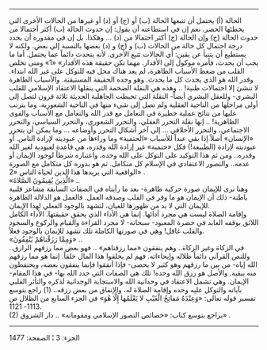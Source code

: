 ------------------------------------------------------------------------

الحالة (أ) يحتمل أن تتبعها الحالة (ب) أو (ج) أو (د) أو غيرها من الحالات
الأخرى التي يخطئها الحصر. نعم إن في استطاعته أن يقول: إن حدوث الحالة (ب)
أكثر أحتمالا من حدوث الحالة (ج) وإن الحالة (ج) أكثر احتمالا من (د) ...
وهكذا. بل إن في مقدوره أن يحدد درجة احتمال كل حالة من الحالات (ب) و (ج)
و (د) بعضها بالنسبة إلى بعض. ولكنه لا يستطيع أن يتنبأ عن يقين: أي
الحالات تتبع الأخرى. لأنه يتحدث دائماً عما يحتمل. أما ما يجب أن يحدث،
فأمره موكول إلى الأقدار. مهما تكن حقيقة هذه الأقدار» «1» ومتى تخلص القلب
من ضغط الأسباب الظاهرة، لم يعد هناك محل فيه للتوكل على غير الله ابتداء.
وقدر الله هو الذي يحدث كل ما يحدث. وهو وحده الحقيقة المستيقنة. والأسباب
الظاهرة لا تنشئ إلا احتمالات ظنية! .. وهذه هي النقلة الضخمة التي ينقلها
الاعتقاد الإسلامي للقلب البشري- وللعقل البشري أيضاً- النقلة التي تخبطت
الجاهلية الحديثة ثلاثة قرون لتصل إلى أولى مراحلها من الناحية العقلية ولم
تصل إلى شيء منها في الناحية الشعورية، وما يترتب عليها من نتائج عملية
خطيرة في التعامل مع قدر الله والتعامل مع الأسباب والقوى الظاهرية! ..
إنها نقلة التحرر العقلي، والتحرر الشعوري، والتحرر السياسي، والتحرر
الاجتماعي، والتحرر الأخلاقي ... إلى آخر أشكال التحرر وأوضاعه ... وما
يمكن أن يتحرر «الإنسان» أصلاً إذا بقي عبداً للأسباب «الحتمية» وما وراءها
من عبوديته لإرادة الناس. أو عبوديته لإرادة (الطبيعة!) فكل «حتمية» غير
إرادة الله وقدره، هي قاعدة لعبودية لغير الله وقدره.. ومن ثم هذا التوكيد
على التوكل على الله وحده، واعتباره شرطاً لوجود الإيمان أو عدمه.. والتصور
الاعتقادي في الإسلام كل متكامل. ثم هو بدوره كل متكامل مع الصورة الواقعية
التي يريدها هذا الدين لحياة الناس «2» .  
«الَّذِينَ يُقِيمُونَ الصَّلاةَ» ..  
وهنا نرى للإيمان صورة حركية ظاهرة- بعد ما رأيناه في الصفات السابقة مشاعر
قلبية باطنة- ذلك أن الإيمان هو ما وقر في القلب وصدقه العمل. فالعمل هو
الدلالة الظاهرة للإيمان التي لا بد من ظهورها للعيان، لتشهد بالوجود
الفعلي لهذا الإيمان.  
وإقامة الصلاة ليست هي مجرد أدائها. إنما هي الأداء الذي يحقق حقيقتها.
الأداء الكامل اللائق بوقفه العابد في حضرة المعبود- سبحانه- لا مجرد
القراءة والقيام والركوع والسجود والقلب غافل! وهي في صورتها الكاملة تلك
تشهد للإيمان بالوجود فعلاً.  
«وَمِمَّا رَزَقْناهُمْ يُنْفِقُونَ» ..  
في الزكاة وغير الزكاة.. وهم ينفقون «مما رزقناهم» .. فهو بعض مما رزقهم
الرازق.. وللنص القرآني دائماً ظلاله وإيحاءاته. فهم لم يخلقوا هذا المال
خلقاً. إنما هو مما رزقهم الله إياه- من بين ما رزقهم وهو كثير لا يحصى-
فإذا أنفقوا فإنما ينفقون بعضه، ويحتفظون منه ببقية. والأصل هو رزق الله
وحده! تلك هي الصفات التي حدد الله بها- في هذا المقام- الإيمان. وهي تشمل
الاعتقاد في وحدانية الله والاستجابة الوجدانية لذكره والتأثر القلبي
بآياته والتوكل عليه وحده وإقامة الصلاة له، والإنفاق من بعض رزقه.. (1)
راجع بتوسع تفسير قوله تعالى: «وَعِنْدَهُ مَفاتِحُ الْغَيْبِ لا يَعْلَمُها إِلَّا هُوَ» في
الجزء السابع من الظلال ص 1113- 1121.  
(2) يراجع بتوسع كتاب: «خصائص التصور الإسلامي ومقوماته» .. دار الشروق» .

------------------------------------------------------------------------

الجزء: 3 ¦ الصفحة: 1477

